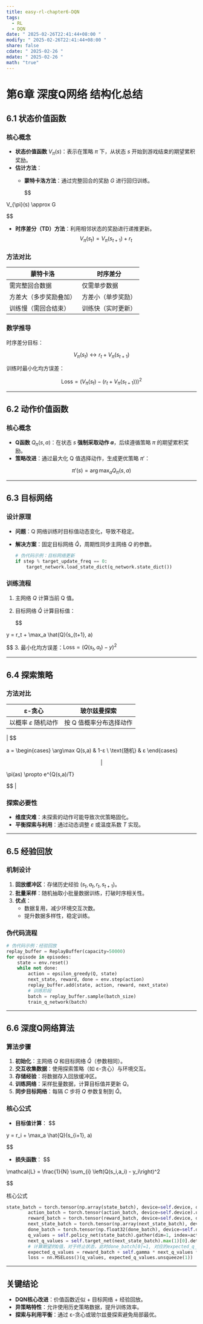 ```yaml
---
title: easy-rl-chapter6-DQN
tags:
  - RL
  - DQN
date: " 2025-02-26T22:41:44+08:00 "
modify: " 2025-02-26T22:41:44+08:00 "
share: false
cdate: " 2025-02-26 "
mdate: " 2025-02-26 "
math: "true"
---
```


# 第6章 深度Q网络 结构化总结

## 6.1 状态价值函数

### 核心概念

- **状态价值函数** $V_{\pi}(s)$：表示在策略 $\pi$ 下，从状态 $s$ 开始到游戏结束的期望累积奖励。
- **估计方法**：
  - **蒙特卡洛方法**：通过完整回合的奖励 $G$ 进行回归训练。

    $$

 V_{\pi}(s) \approx G 

$$
  - **时序差分（TD）方法**：利用相邻状态的奖励进行递推更新。
    $$
 V_{\pi}(s_t) = V_{\pi}(s_{t+1}) + r_t 
$$

### 方法对比

| **蒙特卡洛** | **时序差分** |
|--------------|--------------|
| 需完整回合数据 | 仅需单步数据 |
| 方差大（多步奖励叠加） | 方差小（单步奖励） |
| 训练慢（需回合结束） | 训练快（实时更新） |

### 数学推导

时序差分目标：

$$
V_{\pi}(s_t) \leftrightarrow r_t + V_{\pi}(s_{t+1})
$$

训练时最小化均方误差：

$$
\text{Loss} = \left(V_{\pi}(s_t) - (r_t + V_{\pi}(s_{t+1}))\right)^2
$$

---

## 6.2 动作价值函数

### 核心概念

- **Q函数** $Q_{\pi}(s,a)$：在状态 $s$ **强制采取动作 $a$**，后续遵循策略 $\pi$ 的期望累积奖励。
- **策略改进**：通过最大化 Q 值选择动作，生成更优策略 $\pi'$：

$$
  \pi'(s) = \arg\max_a Q_{\pi}(s,a)
$$

---

## 6.3 目标网络

### 设计原理

- **问题**：Q 网络训练时目标值动态变化，导致不稳定。
- **解决方案**：固定目标网络 $\hat{Q}$，周期性同步主网络 $Q$ 的参数。

  ```python
  # 伪代码示例：目标网络更新
  if step % target_update_freq == 0:
      target_network.load_state_dict(q_network.state_dict())
  ```

### 训练流程

1. 主网络 $Q$ 计算当前 Q 值。
2. 目标网络 $\hat{Q}$ 计算目标值：

   $$

 y = r_t + \max_a \hat{Q}(s_{t+1}, a) 

$$
3. 最小化均方误差：$\text{Loss} = (Q(s_t,a_t) - y)^2$

---

## 6.4 探索策略
### 方法对比
| **ε-贪心**                                                                   | **玻尔兹曼探索**                         |
| -------------------------------------------------------------------------- | ---------------------------------- |
| 以概率 $ε$ 随机动作                                                               | 按 Q 值概率分布选择动作                      |
|
$$

 a = \begin{cases} \arg\max Q(s,a) & 1-ε \\ \text{随机} & ε \end{cases} 

$$ |
$$

 \pi(as) \propto e^{Q(s,a)/T} 

$$ |


### 探索必要性
- **维度灾难**：未探索的动作可能导致次优策略固化。
- **平衡探索与利用**：通过动态调整 $ε$ 或温度系数 $T$ 实现。

---

## 6.5 经验回放
### 机制设计
1. **回放缓冲区**：存储历史经验 $(s_t, a_t, r_t, s_{t+1})$。
2. **批量采样**：随机抽取小批量数据训练，打破时序相关性。
3. **优点**：
   - 数据复用，减少环境交互次数。
   - 提升数据多样性，稳定训练。

### 伪代码流程
```python
# 伪代码示例：经验回放
replay_buffer = ReplayBuffer(capacity=50000)
for episode in episodes:
    state = env.reset()
    while not done:
        action = epsilon_greedy(Q, state)
        next_state, reward, done = env.step(action)
        replay_buffer.add(state, action, reward, next_state)
        # 训练阶段
        batch = replay_buffer.sample(batch_size)
        train_q_network(batch)
```

---

## 6.6 深度Q网络算法
### 算法步骤
1. **初始化**：主网络 $Q$ 和目标网络 $\hat{Q}$（参数相同）。
2. **交互收集数据**：使用探索策略（如 ε-贪心）与环境交互。
3. **存储经验**：将数据存入回放缓冲区。
4. **训练网络**：采样批量数据，计算目标值并更新 $Q$。
5. **同步目标网络**：每隔 $C$ 步将 $Q$ 参数复制到 $\hat{Q}$。

### 核心公式
- **目标值计算**：
  $$

 y = r_i + \max_a \hat{Q}(s_{i+1}, a) 

$$
- **损失函数**：
  $$

 \mathcal{L} = \frac{1}{N} \sum_{i} \left(Q(s_i,a_i) - y_i\right)^2 

$$

核心公式
```python
state_batch = torch.tensor(np.array(state_batch), device=self.device, dtype=torch.float)
        action_batch = torch.tensor(action_batch, device=self.device).unsqueeze(1)  
        reward_batch = torch.tensor(reward_batch, device=self.device, dtype=torch.float)  
        next_state_batch = torch.tensor(np.array(next_state_batch), device=self.device, dtype=torch.float)
        done_batch = torch.tensor(np.float32(done_batch), device=self.device)
        q_values = self.policy_net(state_batch).gather(dim=1, index=action_batch) # 计算当前状态(s_t,a)对应的Q(s_t, a)
        next_q_values = self.target_net(next_state_batch).max(1)[0].detach() # 计算下一时刻的状态(s_t_,a)对应的Q值
        # 计算期望的Q值，对于终止状态，此时done_batch[0]=1, 对应的expected_q_value等于reward
        expected_q_values = reward_batch + self.gamma * next_q_values * (1-done_batch)
        loss = nn.MSELoss()(q_values, expected_q_values.unsqueeze(1))  # 计算均方根损失
```

---

## 关键结论
- **DQN核心改进**：价值函数近似 + 目标网络 + 经验回放。
- **异策略特性**：允许使用历史策略数据，提升训练效率。
- **探索与利用平衡**：通过 ε-贪心或玻尔兹曼探索避免局部最优。
